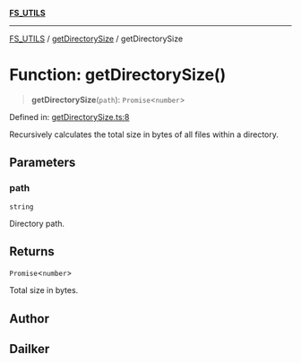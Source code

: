 [**FS_UTILS**](../../README.md)

***

[FS_UTILS](../../README.md) / [getDirectorySize](../README.md) / getDirectorySize

# Function: getDirectorySize()

> **getDirectorySize**(`path`): `Promise`\<`number`\>

Defined in: [getDirectorySize.ts:8](https://github.com/dailker/everyutil-js/blob/b3e269da55b7d96c15eb37e98c5c4f6b94f05f6f/src/fs/getDirectorySize.ts#L8)

Recursively calculates the total size in bytes of all files within a directory.

## Parameters

### path

`string`

Directory path.

## Returns

`Promise`\<`number`\>

Total size in bytes.

## Author

## Dailker
